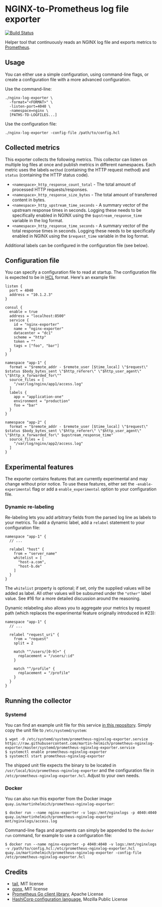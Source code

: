 NGINX-to-Prometheus log file exporter
=====================================

[![Build Status](https://travis-ci.org/martin-helmich/prometheus-nginxlog-exporter.svg?branch=master)](https://travis-ci.org/martin-helmich/prometheus-nginxlog-exporter)

Helper tool that continuously reads an NGINX log file and exports metrics to
[Prometheus](prom).

Usage
-----

You can either use a simple configuration, using command-line flags, or create
a configuration file with a more advanced configuration.

Use the command-line:

    ./nginx-log-exporter \
      -format="<FORMAT>" \
      -listen-port=4040 \
      -namespace=nginx \
      [PATHS-TO-LOGFILES...]

Use the configuration file:

    ./nginx-log-exporter -config-file /path/to/config.hcl

Collected metrics
-----------------

This exporter collects the following metrics. This collector can listen on
multiple log files at once and publish metrics in different namespaces. Each
metric uses the labels `method` (containing the HTTP request method) and
`status` (containing the HTTP status code).

- `<namespace>_http_response_count_total` - The total amount of processed HTTP requests/responses.
- `<namespace>_http_response_size_bytes` - The total amount of transferred content in bytes.
- `<namespace>_http_upstream_time_seconds` - A summary vector of the upstream
  response times in seconds. Logging these needs to be specifically enabled in
  NGINX using the `$upstream_response_time` variable in the log format.
- `<namespace>_http_response_time_seconds` - A summary vector of the total
  response times in seconds. Logging these needs to be specifically enabled in
  NGINX using the `$request_time` variable in the log format.

Additional labels can be configured in the configuration file (see below).

Configuration file
------------------

You can specify a configuration file to read at startup. The configuration file
is expected to be in [HCL](hcl) format. Here's an example file:

```hcl
listen {
  port = 4040
  address = "10.1.2.3"
}

consul {
  enable = true
  address = "localhost:8500"
  service {
    id = "nginx-exporter"
    name = "nginx-exporter"
    datacenter = "dc1"
    scheme = "http"
    token = ""
    tags = ["foo", "bar"]
  }
}

namespace "app-1" {
  format = "$remote_addr - $remote_user [$time_local] \"$request\" $status $body_bytes_sent \"$http_referer\" \"$http_user_agent\" \"$http_x_forwarded_for\""
  source_files = [
    "/var/log/nginx/app1/access.log"
  ]
  labels {
    app = "application-one"
    environment = "production"
    foo = "bar"
  }
}

namespace "app-2" {
  format = "$remote_addr - $remote_user [$time_local] \"$request\" $status $body_bytes_sent \"$http_referer\" \"$http_user_agent\" \"$http_x_forwarded_for\" $upstream_response_time"
  source_files = [
    "/var/log/nginx/app2/access.log"
  ]
}
```

Experimental features
---------------------

The exporter contains features that are currently experimental and may change without prior notice.
To use these features, either set the `-enable-experimental` flag or add a `enable_experimental` option
to your configuration file.

### Dynamic re-labeling

Re-labeling lets you add arbitrary fields from the parsed log line as labels to your metrics.
To add a dynamic label, add a `relabel` statement to your configuration file:

```hcl
namespace "app-1" {
  // ...

  relabel "host" {
    from = "server_name"
    whitelist = [
      "host-a.com",
      "host-b.de"
    ]
  }
}
```

The `whitelist` property is optional; if set, only the supplied values will be added as label.
All other values will be subsumed under the `"other"` label value. See #16 for a more detailed
discussion around the reasoning.

Dynamic relabeling also allows you to aggregate your metrics by request path (which replaces
the experimental feature originally introduced in #23):

```hcl
namespace "app-1" {
  // ...

  relabel "request_uri" {
    from = "request"
    split = 2

    match "^/users/[0-9]+" {
      replacement = "/users/:id"
    }

    match "^/profile" {
      replacement = "/profile"
    }
  }
}
```

Running the collector
---------------------

### Systemd

You can find an example unit file for this service [in this repository](systemd/prometheus-nginxlog-exporter.service). Simply copy the unit file to `/etc/systemd/system`:

    $ wget -O /etc/systemd/system/prometheus-nginxlog-exporter.service https://raw.githubusercontent.com/martin-helmich/prometheus-nginxlog-exporter/master/systemd/prometheus-nginxlog-exporter.service
    $ systemctl enable prometheus-nginxlog-exporter
    $ systemctl start prometheus-nginxlog-exporter

The shipped unit file expects the binary to be located in `/usr/local/bin/prometheus-nginxlog-exporter` and the configuration file in `/etc/prometheus-nginxlog-exporter.hcl`. Adjust to your own needs.

### Docker

You can also run this exporter from the Docker image `quay.io/martinhelmich/prometheus-nginxlog-exporter`:

    $ docker run --name nginx-exporter -v logs:/mnt/nginxlogs -p 4040:4040 quay.io/martinhelmich/prometheus-nginxlog-exporter mnt/nginxlogs/access.log

Command-line flags and arguments can simply be appended to the `docker run` command, for example to use a
configuration file:

    $ docker run --name nginx-exporter -p 4040:4040 -v logs:/mnt/nginxlogs -v /path/to/config.hcl:/etc/prometheus-nginxlog-exporter.hcl quay.io/martinhelmich/prometheus-nginxlog-exporter -config-file /etc/prometheus-nginxlog-exporter.hcl

Credits
-------

- [tail](https://github.com/hpcloud/tail), MIT license
- [gonx](https://github.com/satyrius/gonx), MIT license
- [Prometheus Go client library](https://github.com/prometheus/client_golang), Apache License
- [HashiCorp configuration language](hcl), Mozilla Public License

[prom]: https://prometheus.io/
[hcl]: https://github.com/hashicorp/hcl

